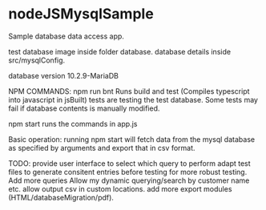 # nodeJSMysqlSample
Sample database data access app.

test database image inside folder database.
database details inside src/mysqlConfig.

database version 10.2.9-MariaDB

NPM COMMANDS:
npm run bnt
    Runs build and test (Compiles typescript into javascript in jsBuilt)
    tests are testing the test database. Some tests may fail if database contents is manually modified.

npm start
    runs the commands in app.js


Basic operation:
    running npm start will fetch data from the mysql database as specified by arguments
    and export that in csv format.

TODO:
    provide user interface to select which query to perform
    adapt test files to generate consitent entries before testing for more robust testing.
    Add more queries
    Allow my dynamic querying/search by customer name etc.
    allow output csv in custom locations.
    add more export modules (HTML/databaseMigration/pdf).
